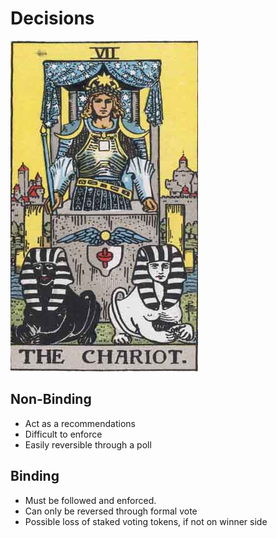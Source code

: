 # Decisions

![Decisions](../.gitbook/assets/rws_tarot_07_chariot.jpg)

## Non-Binding

* Act as a recommendations
* Difficult to enforce
* Easily reversible through a poll

## Binding

* Must be followed and enforced.
* Can only be reversed through formal vote
* Possible loss of staked voting tokens, if not on winner side

